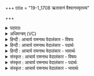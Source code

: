+++
title = "19-1_1708 ऋतावानं वैश्वानरमृतस्य"

+++
<details><summary>पदपाठः</summary>

ऋ꣣ता꣡वा꣢नम्। वै꣣श्वानर꣢म्। वै꣣श्व। नर꣢म्। ऋ꣣त꣡स्य꣢। ज्यो꣡ति꣢꣯षः। प꣡ति꣢꣯म्। अ꣡ज꣢꣯स्रम्। अ। ज꣣स्रम्। घर्म꣢म्। ई꣣महे। १७०८।
</details>

<details><summary>अधिमन्त्रम् (VC)</summary>

- अग्निः
- भरद्वाजो बार्हस्पत्यः
- गायत्री
- षड्जः
</details>

<details><summary>हिन्दी : आचार्य रामनाथ वेदालंकार - विषयः</summary>

प्रथम मन्त्र में जगदीश्वर से प्रार्थना की गयी है।
</details>

<details><summary>हिन्दी : आचार्य रामनाथ वेदालंकार - पदार्थः</summary>

पदार्थान्वय -  (ऋतावानम्) सत्यमय, (वैश्वानरम्) सब मनुष्यों के हितकर्ता, (ऋतस्य) जल वा धन के और (ज्योतिषः) ज्योति के (पतिम्) स्वामी वा पालक जगदीश्वर से हम (अजस्रम्) अक्षय (घर्मम्) तेज वा प्रताप को (ईमहे) माँगते हैं ॥१॥
</details>

<details><summary>हिन्दी : आचार्य रामनाथ वेदालंकार - भावार्थः</summary>

भावार्थ -  जो स्वयं प्रतापी,तेजस्वी और सत्यमय होता है,वही दूसरों को वैसा बना सकता है ॥१॥
</details>

<details><summary>संस्कृत : आचार्य रामनाथ वेदालंकार - विषयः</summary>

तत्रादौ जगदीश्वरं प्रार्थयते।
</details>

<details><summary>संस्कृत : आचार्य रामनाथ वेदालंकार - पदार्थः</summary>

पदार्थान्वय -  (ऋतावानम्) सत्यवन्तम्।[अत्र ‘छन्दसीवनिपौ’ अ० ५।२।१०९ इति वार्तिकेन वनिप् प्रत्ययः। ‘अन्येषामपि दृश्यते’ अ० ६।३।१३७ इति ऋतस्य दीर्घान्तादेशः।] (वैश्वानरम्) विश्वेषां नृणां हितम्, (ऋतस्य) जलस्य धनस्य वा।[ऋतमित्युदकनाम धननाम च। निघं० १।१२,२।१०।] (ज्योतिषः) प्रकाशस्य च (पतिम्) स्वामिनं पातारं वा जगदीश्वरं वयम् (अजस्रम्) अक्षयम् (घर्मम्) तेजः प्रतापं वा (ईमहे) याचामहे।[ईमहे इति याच्ञाकर्मसु पठितम्। निघं० ३।१९]॥१॥
</details>

<details><summary>संस्कृत : आचार्य रामनाथ वेदालंकार - भावार्थः</summary>

भावार्थ -  यः स्वयं प्रतापी तेजस्वी सत्यवांश्च भवति स एवान्यांस्तथाविधान् कर्तुं शक्नोति ॥१॥
</details>